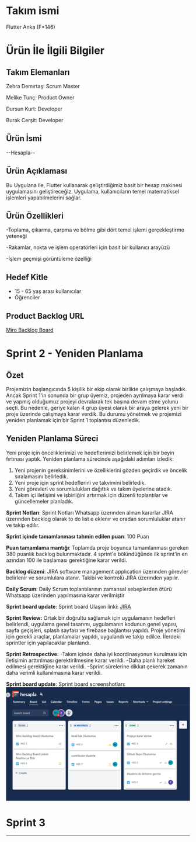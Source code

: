 # Takım ismi

Flutter Anka (F*146)

# Ürün İle İlgili Bilgiler

## Takım Elemanları

Zehra Demırtaş: Scrum Master

Melike Tunç: Product Owner

Dursun Kurt: Developer

Burak Cerşit: Developer

## Ürün İsmi

--Hesapla--

## Ürün Açıklaması

Bu Uygulana ile, Flutter kullanarak geliştirdiğimiz basit bir hesap makinesi uygulamasını geliştireceğiz. Uygulama, kullanıcıların temel matematiksel işlemleri yapabilmelerini sağlar.

## Ürün Özellikleri

-Toplama, çıkarma, çarpma ve bölme gibi dört temel işlemi gerçekleştirme yeteneği

-Rakamlar, nokta ve işlem operatörleri için basit bir kullanıcı arayüzü

-İşlem geçmişi görüntüleme özelliği

## Hedef Kitle

- 15 - 65 yaş arası kullanıcılar
- Öğrenciler

## Product Backlog URL

[Miro Backlog Board](https://miro.com/)

# Sprint 2 - Yeniden Planlama

## Özet

Projemizin başlangıcında 5 kişilik bir ekip olarak birlikte çalışmaya başladık. Ancak Sprint 1'in sonunda bir grup üyemiz, projeden ayrılmaya karar verdi ve yapmış olduğumuz projeyi devralarak tek başına devam etme yolunu seçti. Bu nedenle, geriye kalan 4 grup üyesi olarak bir araya gelerek yeni bir proje üzerinde çalışmaya karar verdik. Bu durumu yönetmek ve projemizi yeniden planlamak için bir Sprint 1 toplantısı düzenledik.

## Yeniden Planlama Süreci

Yeni proje için önceliklerimizi ve hedeflerimizi belirlemek için bir beyin fırtınası yaptık. Yeniden planlama sürecinde aşağıdaki adımları izledik:

1. Yeni projenin gereksinimlerini ve özelliklerini gözden geçirdik ve öncelik sıralamasını belirledik.
2. Yeni proje için sprint hedeflerini ve takvimini belirledik.
3. Yeni görevleri ve sorumlulukları dağıttık ve takım üyelerine atadık.
4. Takım içi iletişimi ve işbirliğini artırmak için düzenli toplantılar ve güncellemeler planladık.


**Sprint Notları**: Sprint Notları Whatsapp üzerınden alınan kararlar JIRA üzerınden backlog olarak to do lıst e eklenır ve oradan sorumluluklar atanır ve takip edılır.

**Sprint içinde tamamlanması tahmin edilen puan**: 100 Puan
 
**Puan tamamlama mantığı**: Toplamda proje boyunca tamamlanması gereken 380 puanlık backlog bulunmaktadır. 4 sprint'e bölündüğünde ilk sprint'in en azından 100 ile başlaması gerektiğine karar verildi. 

**Backlog düzeni**: JIRA software management applıcation üzerınden görevler belirlenir ve sorumlulara atanır. Takibi ve kontrolü JIRA üzerınden yapılır.  

**Daily Scrum**: Daily Scrum toplantılarının zamansal sebeplerden ötürü Whatsapp üzerinden yapılmasına karar verilmiştir

**Sprint board update**: Sprint board Ulaşım linki: 
[JIRA](https://burakcersit.atlassian.net/jira/core/projects/HES/board?atlOrigin=eyJpIjoiMGMxYTIyM2Y4NTU1NDNhZGFkY2RjZjYzYjdlMDlkYTkiLCJwIjoiaiJ9)

**Sprint Review:** Ortak bir doğrultu sağlamak için uygulamanın hedefleri belirlendi, uygulama genel tasarımı, uygulamanın kodunun genel yapısı, sayfa geçişleri, splash sayfası ve firebase bağlantısı yapıldı. Proje yönetimi için gerekli araçlar, planlamalar yapıldı, uygulandı ve takip edilce. İlerdeki sprintler için yapılacaklar planlandı.

**Sprint Retrospective:**
-Takım içinde daha iyi koordinasyonun kurulması için iletişimin arttırılması gerektirilmesine karar verildi.
-Daha planlı hareket edilmesi gerektiğine karar verildi.
-Sprint sürelerine dikkat çekerek zamanın daha verimli kullanılmasına karar verildi.

**Sprint board update**: Sprint board screenshotları: 
![Backlog 1](./web/Screenshot%202023-07-02%20104051.jpg) 

# Sprint 3


---

